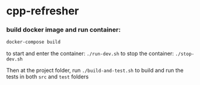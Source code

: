 # cpp-refresher

### build docker image and run container:
```bash
docker-compose build
```
to start and enter the container: `./run-dev.sh`
to stop the container: `./stop-dev.sh`

Then at the project folder, run `./build-and-test.sh` to build and run the tests in both `src` and `test` folders